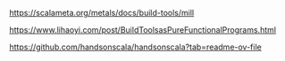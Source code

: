 https://scalameta.org/metals/docs/build-tools/mill

https://www.lihaoyi.com/post/BuildToolsasPureFunctionalPrograms.html

https://github.com/handsonscala/handsonscala?tab=readme-ov-file
